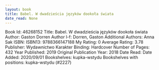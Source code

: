 ```yaml
---
layout: book
title: Babel. W dwadzieścia języków dookoła świata
date_read: None
---
```


Book Id: 46268152
Title: Babel. W dwadzieścia języków dookoła świata
Author: Gaston Dorren
Author l-f: Dorren, Gaston
Additional Authors: Anna Sak
ISBN: 
ISBN13: 9788366147188
My Rating: 0
Average Rating: 3.78
Publisher: Wydawnictwo Karakter
Binding: Hardcover
Number of Pages: 432
Year Published: 2019
Original Publication Year: 2018
Date Read: 
Date Added: 2020/09/01
Bookshelves: kupka-wstydu
Bookshelves with positions: kupka-wstydu (#2227)

